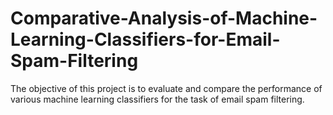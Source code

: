 # Comparative-Analysis-of-Machine-Learning-Classifiers-for-Email-Spam-Filtering
The objective of this project is to evaluate and compare the performance of various machine learning classifiers for the task of email spam filtering.
